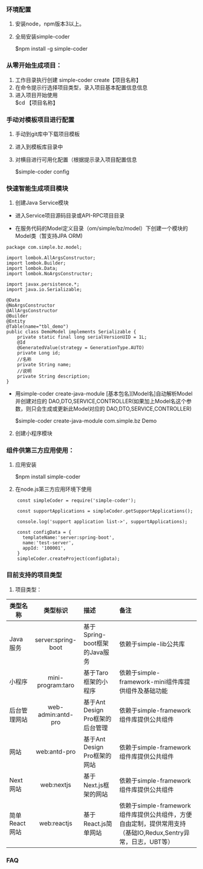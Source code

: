 

### 环境配置
1. 安装node，npm版本3以上。

2. 全局安装simple-coder

   $npm install -g simple-coder

### 从零开始生成项目：
1. 工作目录执行创建
   simple-coder create【项目名称】
2. 在命令提示行选择项目类型，录入项目基本配置信息信息
3. 进入项目开始使用     
   $cd 【项目名称】
### 手动对模板项目进行配置
1. 手动到git库中下载项目模板
2. 进入到模板库目录中
3. 对横目进行可用化配置（根据提示录入项目配置信息

   $simple-coder config 

### 快速智能生成项目模块
1. 创建Java Service模块
-  进入Service项目源码目录或API-RPC项目目录

-  在服务代码的Model定义目录（om/simple/bz/model）下创建一个模块的Model类（暂支持JPA ORM)

```
package com.simple.bz.model;

import lombok.AllArgsConstructor;
import lombok.Builder;
import lombok.Data;
import lombok.NoArgsConstructor;

import javax.persistence.*;
import java.io.Serializable;

@Data
@NoArgsConstructor
@AllArgsConstructor
@Builder
@Entity
@Table(name="tbl_demo")
public class DemoModel implements Serializable {
    private static final long serialVersionUID = 1L;
    @Id
    @GeneratedValue(strategy = GenerationType.AUTO)
    private Long id;
    //名称
    private String name;
    //说明
    private String description;
}
```
  
-  用simple-coder create-java-module [基本包名][Model名]自动解析Model并创建对应的 DAO,DTO,SERVICE,CONTROLLER(如果加上Model名这个参数，则只会生成或更新此Model对应的 DAO,DTO,SERVICE,CONTROLLER)

   $simple-coder create-java-module com.simple.bz Demo
   
 
2. 创建小程序模块

### 组件供第三方应用使用：
1. 应用安装
   
   $npm install simple-coder

2. 在node.js第三方应用环境下使用

```
    const simpleCoder = require('simple-coder');

    const supportApplications = simpleCoder.getSupportApplications();

    console.log('support application list->', supportApplications);

    const configData = {
      templateName:'server:spring-boot',
      name:'test-server',
      appId: '100001',
    }
    simpleCoder.createProject(configData);
```
### 目前支持的项目类型
  1. 项目类型：

  |类型名称        |类型标识               |描述                         |备注                    | 
  |---------------|:-------------------:|:----------------------------|:----------------------| 
  |Java服务|server:spring-boot|基于Spring-boot框架的Java服务|依赖于simple-lib公共库|
  |小程序|mini-program:taro|基于Taro框架的小程序|依赖于simple-framework-mini组件库提供组件及基础功能|
  |后台管理网站|web-admin:antd-pro|基于Ant Design Pro框架的后台管理|依赖于simple-framework组件库提供公共组件|
  |网站|web:antd-pro|基于Ant Design Pro框架的网站|依赖于simple-framework组件库提供公共组件|
  |Next网站|web:nextjs|基于Next.js框架的网站|依赖于simple-framework组件库提供公共组件|
  |简单React网站|web:reactjs|基于React.js简单网站|依赖于simple-framework组件库提供公共组件，方便自由定制，提供常用支持（基础IO,Redux,Sentry异常，日志，UBT等）|




### FAQ

